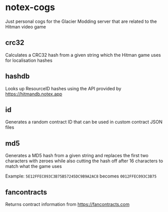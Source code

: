 # notex-cogs
Just personal cogs for the Glacier Modding server that are related to the Hitman video game

## crc32
Calculates a CRC32 hash from a given string which the Hitman game uses for localisation hashes

## hashdb
Looks up ResourceID hashes using the API provided by https://hitmandb.notex.app

## id
Generates a random contract ID that can be used in custom contract JSON files

## md5
Generates a MD5 hash from a given string and replaces the first two characters with zeroes while also cutting the hash off after 16 characters to match what the game uses

Example:
`5E12FFEC093C3B75B57245DC9B9A2AC8` becomes `0012FFEC093C3B75`

## fancontracts
Returns contract information from https://fancontracts.com